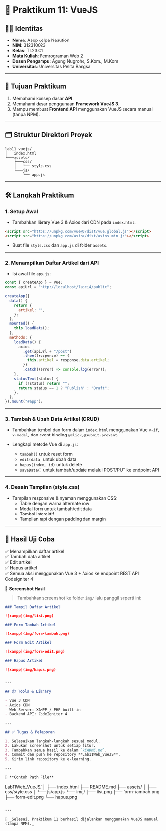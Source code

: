 # 🧪 Praktikum 11: VueJS

## 👨‍🎓 Identitas

- **Nama**: Asep Jelpa Nasution
- **NIM**: 312310023
- **Kelas**: TI.23.C1
- **Mata Kuliah**: Pemrograman Web 2
- **Dosen Pengampu**: Agung Nugroho, S.Kom., M.Kom
- **Universitas**: Universitas Pelita Bangsa

---

## 🎯 Tujuan Praktikum

1. Memahami konsep dasar **API**.
2. Memahami dasar penggunaan **Framework VueJS 3**.
3. Mampu membuat **Frontend API** menggunakan VueJS secara manual (tanpa NPM).

---

## 🗂️ Struktur Direktori Proyek

```
lab11_vuejs/
│   index.html
└───assets/
    ├───css/
    │   └── style.css
    └───js/
        └── app.js
```

---

## 🛠️ Langkah Praktikum

### 1. Setup Awal

- Tambahkan library Vue 3 & Axios dari CDN pada `index.html`.

```html
<script src="https://unpkg.com/vue@3/dist/vue.global.js"></script>
<script src="https://unpkg.com/axios/dist/axios.min.js"></script>
```

- Buat file `style.css` dan `app.js` di folder `assets`.

---

### 2. Menampilkan Daftar Artikel dari API

- Isi awal file `app.js`:

```js
const { createApp } = Vue;
const apiUrl = "http://localhost/labci4/public";

createApp({
  data() {
    return {
      artikel: "",
    };
  },
  mounted() {
    this.loadData();
  },
  methods: {
    loadData() {
      axios
        .get(apiUrl + "/post")
        .then((response) => {
          this.artikel = response.data.artikel;
        })
        .catch((error) => console.log(error));
    },
    statusText(status) {
      if (!status) return "";
      return status == 1 ? "Publish" : "Draft";
    },
  },
}).mount("#app");
```

---

### 3. Tambah & Ubah Data Artikel (CRUD)

- Tambahkan tombol dan form dalam `index.html` menggunakan Vue `v-if`, `v-model`, dan event binding `@click`, `@submit.prevent`.

- Lengkapi metode Vue di `app.js`:
  - `tambah()` untuk reset form
  - `edit(data)` untuk ubah data
  - `hapus(index, id)` untuk delete
  - `saveData()` untuk tambah/update melalui POST/PUT ke endpoint API

---

### 4. Desain Tampilan (style.css)

- Tampilan responsive & nyaman menggunakan CSS:
  - Table dengan warna alternate row
  - Modal form untuk tambah/edit data
  - Tombol interaktif
  - Tampilan rapi dengan padding dan margin

---

## 🧪 Hasil Uji Coba

✅ Menampilkan daftar artikel  
✅ Tambah data artikel  
✅ Edit artikel  
✅ Hapus artikel  
✅ Semua aksi menggunakan Vue 3 + Axios ke endpoint REST API CodeIgniter 4

📸 **Screenshot Hasil**

> Tambahkan screenshot ke folder `img/` lalu panggil seperti ini:

```markdown
### Tampil Daftar Artikel

![xampp](img/list.png)

### Form Tambah Artikel

![xampp](img/form-tambah.png)

### Form Edit Artikel

![xampp](img/form-edit.png)

### Hapus Artikel

![xampp](img/hapus.png)


---

## 📦 Tools & Library

- Vue 3 CDN
- Axios CDN
- Web Server: XAMPP / PHP built-in
- Backend API: CodeIgniter 4

---

## ✅ Tugas & Pelaporan

1. Selesaikan langkah-langkah sesuai modul.
2. Lakukan screenshot untuk setiap fitur.
3. Tambahkan semua hasil ke dalam `README.md`.
4. Commit dan push ke repository **Lab11Web_VueJS**.
5. Kirim link repository ke e-learning.

---

📁 **Contoh Path File**

```
Lab11Web_VueJS/
│
├── index.html
├── README.md
├── assets/
│   ├── css/style.css
│   └── js/app.js
└── img/
    ├── list.png
    ├── form-tambah.png
    ├── form-edit.png
    └── hapus.png
```

---

📝 _Selesai. Praktikum 11 berhasil dijalankan menggunakan VueJS manual (tanpa NPM)._
